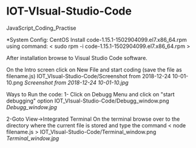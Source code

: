 # IOT-VIsual-Studio-Code
JavaScript_Coding_Practise

*System Config: CentOS
Install code-1.15.1-1502904099.el7.x86_64.rpm using command: 
  < sudo rpm -i code-1.15.1-1502904099.el7.x86_64.rpm >
  
After installation browse to Visual Studio Code software.

On the Intro screen click on New File and start coding (save the file as filename.js)
 IOT_VIsual-Studio-Code/Screenshot from 2018-12-24 10-01-10.png 
*Screenshot from 2018-12-24 10-01-10.jpg*

Ways to Run the code:
1- Click on Debugg Menu and click on "start debugging" option
   IOT_VIsual-Studio-Code/Debugg_window.png 
  *Debugg_window.jpg*
  
2-Goto View->Integrated Terminal
   On the terminal browse over to the directory where the current file is stored and type the command
    < node filename.js >
     IOT_VIsual-Studio-Code/Terminal_window.png 
    *Terminal_window.jpg*
  



